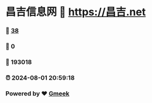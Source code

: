 # 昌吉信息网 :link: https://昌吉.net 
### :page_facing_up: [38](https://昌吉.net/tag.html) 
### :speech_balloon: 0 
### :hibiscus: 193018 
### :alarm_clock: 2024-08-01 20:59:18 
### Powered by :heart: [Gmeek](https://github.com/Meekdai/Gmeek)
